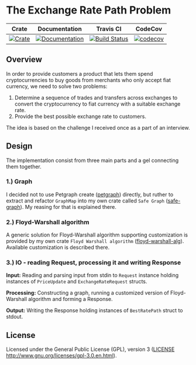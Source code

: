# The Exchange Rate Path Problem

|Crate|Documentation|Travis CI|CodeCov|
|:---:|:-----------:|:-------:|:-----:|
|[![Crate](http://meritbadge.herokuapp.com/exchange-rate)](https://crates.io/crates/exchange-rate)|[![Documentation](https://docs.rs/exchange-rate/badge.svg)](https://docs.rs/exchange-rate)|[![Build Status](https://travis-ci.org/dalibor-matura/exchange-rate.svg?branch=master)](https://travis-ci.org/dalibor-matura/exchange-rate)|[![codecov](https://codecov.io/gh/dalibor-matura/exchange-rate/branch/master/graph/badge.svg)](https://codecov.io/gh/dalibor-matura/exchange-rate)

## Overview

In order to provide customers a product that lets them spend cryptocurrencies to buy goods from merchants who only accept fiat currency, we need to solve two problems:
1. Determine a sequence of trades and transfers across exchanges to convert the cryptocurrency to fiat currency with a suitable exchange rate.
2. Provide the best possible exchange rate to customers.

The idea is based on the challenge I received once as a part of an interview.

## Design

The implementation consist from three main parts and a gel connecting them together.

### 1.) Graph

I decided not to use Petgraph create ([petgraph](https://crates.io/crates/petgraph)) directly, but ruther to extract and refactor `GraphMap` into my own crate called `Safe Graph` ([safe-graph](https://crates.io/crates/safe-graph)). My reasing for that is explained there.

### 2.) Floyd-Warshall algorithm

A generic solution for Floyd-Warshall algorithm supporting customization is provided by my own crate `Floyd Warshall algorithm` ([floyd-warshall-alg](https://crates.io/crates/floyd-warshall-alg)). Available customization is described there.

### 3.) IO - reading Request, processing it and writing Response

**Input:**
Reading and parsing input from stdin to `Request` instance holding instances of `PriceUpdate` and `ExchangeRateRequest` structs.

**Processing:**
Constructing a graph, running a customized version of Floyd-Warshall algorithm and forming a Response.

**Output:**
Writing the Response holding instances of `BestRatePath` struct to stdout.

## License
Licensed under the General Public License (GPL), version 3 ([LICENSE](https://github.com/dalibor-matura/exchange-rate/blob/master/LICENSE) http://www.gnu.org/licenses/gpl-3.0.en.html).
